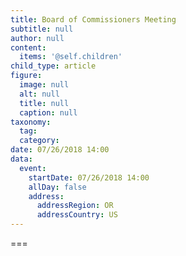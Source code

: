 ```yaml
---
title: Board of Commissioners Meeting
subtitle: null
author: null
content:
  items: '@self.children'
child_type: article
figure:
  image: null
  alt: null
  title: null
  caption: null
taxonomy:
  tag:
  category:
date: 07/26/2018 14:00
data:
  event:
    startDate: 07/26/2018 14:00
    allDay: false
    address:
      addressRegion: OR
      addressCountry: US
---
```




===
